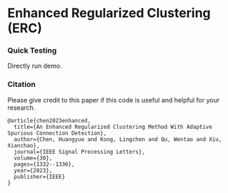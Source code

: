 # Enhanced Regularized Clustering (ERC)

### Quick Testing
Directly run demo.

### Citation
Please give credit to this paper if this code is useful and helpful for your research.
```
@article{chen2023enhanced,
  title={An Enhanced Regularized Clustering Method With Adaptive Spurious Connection Detection},
  author={Chen, Huangyue and Kong, Lingchen and Qu, Wentao and Xiu, Xianchao},
  journal={IEEE Signal Processing Letters},
  volume={30},
  pages={1332--1336},
  year={2023},
  publisher={IEEE}
}
```
